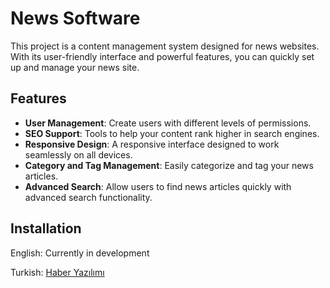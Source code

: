 # News Software

This project is a content management system designed for news websites. With its user-friendly interface and powerful features, you can quickly set up and manage your news site.

## Features

- **User Management**: Create users with different levels of permissions.
- **SEO Support**: Tools to help your content rank higher in search engines.
- **Responsive Design**: A responsive interface designed to work seamlessly on all devices.
- **Category and Tag Management**: Easily categorize and tag your news articles.
- **Advanced Search**: Allow users to find news articles quickly with advanced search functionality.

## Installation

English: Currently in development

Turkish: [Haber Yazılımı](https://eniyihaberyazilimi.com.tr/haber-yazilimi-nedir/)



